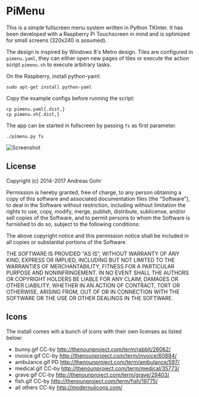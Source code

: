 PiMenu
======

This is a simple fullscreen menu system written in Python TKInter. It has been
developed with a Raspberry Pi Touchscreen in mind and is optimized for small
screens (320x240 is assumed).

The design is inspired by Windows 8's Metro design. Tiles are configured in
```pimenu.yaml```, they can either open new pages of tiles or execute the action
script ```pimenu.sh``` to execute arbitrary tasks.

On the Raspberry, install python-yaml:

    sudo apt-get install python-yaml

Copy the example configs before running the script:

    cp pimenu.yaml{.dist,}
    cp pimenu.sh{.dist,}

The app can be started in fullscreen by passing ```fs``` as first parameter.

    ./pimenu.py fs

![Screenshot](screenshot.png)

License
-------

Copyright (c) 2014-2017 Andreas Gohr

Permission is hereby granted, free of charge, to any person obtaining a copy
of this software and associated documentation files (the "Software"), to deal
in the Software without restriction, including without limitation the rights
to use, copy, modify, merge, publish, distribute, sublicense, and/or sell
copies of the Software, and to permit persons to whom the Software is
furnished to do so, subject to the following conditions:

The above copyright notice and this permission notice shall be included in
all copies or substantial portions of the Software.

THE SOFTWARE IS PROVIDED "AS IS", WITHOUT WARRANTY OF ANY KIND, EXPRESS OR
IMPLIED, INCLUDING BUT NOT LIMITED TO THE WARRANTIES OF MERCHANTABILITY,
FITNESS FOR A PARTICULAR PURPOSE AND NONINFRINGEMENT. IN NO EVENT SHALL THE
AUTHORS OR COPYRIGHT HOLDERS BE LIABLE FOR ANY CLAIM, DAMAGES OR OTHER
LIABILITY, WHETHER IN AN ACTION OF CONTRACT, TORT OR OTHERWISE, ARISING FROM,
OUT OF OR IN CONNECTION WITH THE SOFTWARE OR THE USE OR OTHER DEALINGS IN
THE SOFTWARE.

Icons
-----

The install comes wih a bunch of icons with their own licenses as listed below:

* bunny.gif     CC-by   http://thenounproject.com/term/rabbit/26062/
* invoice.gif   CC-by   http://thenounproject.com/term/invoice/60884/
* ambulance.gif PD      http://thenounproject.com/term/ambulance/597/
* medical.gif   CC-by   http://thenounproject.com/term/medical/35773/
* grave.gif     CC-by   http://thenounproject.com/term/grave/29403/
* fish.gif      CC-by   http://thenounproject.com/term/fish/19775/
* all others    CC-by   http://modernuiicons.com/
